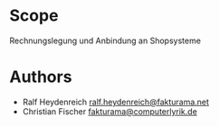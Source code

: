 # Scope

Rechnungslegung und Anbindung an Shopsysteme

# Authors
* Ralf Heydenreich <ralf.heydenreich@fakturama.net>
* Christian Fischer <fakturama@computerlyrik.de>
